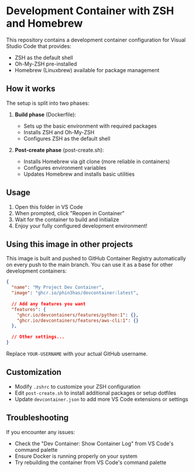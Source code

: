 # Development Container with ZSH and Homebrew

This repository contains a development container configuration for Visual Studio Code that provides:

- ZSH as the default shell
- Oh-My-ZSH pre-installed
- Homebrew (Linuxbrew) available for package management

## How it works

The setup is split into two phases:

1. **Build phase** (Dockerfile):
   - Sets up the basic environment with required packages
   - Installs ZSH and Oh-My-ZSH
   - Configures ZSH as the default shell

2. **Post-create phase** (post-create.sh):
   - Installs Homebrew via git clone (more reliable in containers)
   - Configures environment variables
   - Updates Homebrew and installs basic utilities

## Usage

1. Open this folder in VS Code
2. When prompted, click "Reopen in Container"
3. Wait for the container to build and initialize
4. Enjoy your fully configured development environment!

## Using this image in other projects

This image is built and pushed to GitHub Container Registry automatically on every push to the main branch. You can use it as a base for other development containers:

```json
{
  "name": "My Project Dev Container",
  "image": "ghcr.io/phin3has/devcontainer:latest",
  
  // Add any features you want
  "features": {
    "ghcr.io/devcontainers/features/python:1": {},
    "ghcr.io/devcontainers/features/aws-cli:1": {}
  },
  
  // Other settings...
}
```

Replace `YOUR-USERNAME` with your actual GitHub username.

## Customization

- Modify `.zshrc` to customize your ZSH configuration
- Edit `post-create.sh` to install additional packages or setup dotfiles
- Update `devcontainer.json` to add more VS Code extensions or settings

## Troubleshooting

If you encounter any issues:

- Check the "Dev Container: Show Container Log" from VS Code's command palette
- Ensure Docker is running properly on your system
- Try rebuilding the container from VS Code's command palette